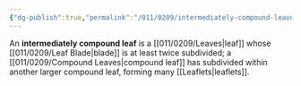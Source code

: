 ```yaml
---
{"dg-publish":true,"permalink":"/011/0209/intermediately-compound-leaves/","title":"Intermediately Compound Leaves","tags":["BIOL412","BIOL320"],"created":"2024-09-26T15:20:13.000-07:00","updated":"2025-01-24T10:56:45.398-08:00"}
---
```


An **intermediately compound leaf** is a [[011/0209/Leaves\|leaf]] whose [[011/0209/Leaf Blade\|blade]] is at least twice subdivided; a [[011/0209/Compound Leaves\|compound leaf]] has subdivided within another larger compound leaf, forming many [[Leaflets\|leaflets]].